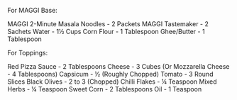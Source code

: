 For MAGGI Base:

MAGGI 2-Minute Masala Noodles - 2 Packets
MAGGI Tastemaker - 2 Sachets
Water - 1½ Cups
Corn Flour - 1 Tablespoon
Ghee/Butter - 1 Tablespoon

For Toppings:

Red Pizza Sauce - 2 Tablespoons
Cheese - 3 Cubes (Or Mozzarella Cheese - 4 Tablespoons)
Capsicum - ½ (Roughly Chopped)
Tomato - 3 Round Slices
Black Olives - 2 to 3 (Chopped)
Chilli Flakes - ¼ Teaspoon
Mixed Herbs - ¼ Teaspoon
Sweet Corn - 2 Tablespoons
Oil - 1 Teaspoon

